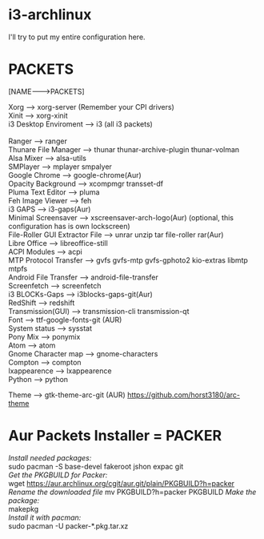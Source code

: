 # i3-archlinux

I'll try to put my entire configuration here.

# PACKETS
[NAME--->PACKETS]

Xorg --> xorg-server (Remember your CPI drivers)<br>
Xinit --> xorg-xinit <br> 
i3 Desktop Enviroment --> i3 (all i3 packets) <br>
<br>
Ranger --> ranger <br>
Thunare File Manager --> thunar thunar-archive-plugin thunar-volman <br>
Alsa Mixer --> alsa-utils <br>
SMPlayer --> mplayer smpalyer <br>
Google Chrome --> google-chrome(Aur) <br>
Opacity Background --> xcompmgr transset-df <br>
Pluma Text Editor --> pluma <br>
Feh Image Viewer --> feh <br>
i3 GAPS --> i3-gaps(Aur) <br>
Minimal Screensaver --> xscreensaver-arch-logo(Aur) (optional, this configuration has is own lockscreen)<br>
File-Roller GUI Extractor File --> unrar unzip tar file-roller rar(Aur) <br>
Libre Office --> libreoffice-still <br>
ACPI Modules --> acpi <br>
MTP Protocol Transfer --> gvfs gvfs-mtp gvfs-gphoto2 kio-extras libmtp mtpfs <br>
Android File Transfer --> android-file-transfer <br>
Screenfetch --> screenfetch <br>
i3 BLOCKs-Gaps --> i3blocks-gaps-git(Aur) <br>
RedShift --> redshift <br>
Transmission(GUI) --> transmission-cli transmission-qt <br>
Font --> ttf-google-fonts-git (AUR) <br>
System status --> sysstat <br>
Pony Mix --> ponymix <br>
Atom --> atom <br>
Gnome Character map --> gnome-characters <br>
Compton --> compton <br>
lxappearence --> lxappearence <br>
Python --> python <br>

Theme --> gtk-theme-arc-git (AUR) https://github.com/horst3180/arc-theme <br>

# Aur Packets Installer = PACKER
<i>Install needed packages:</i> <br>
sudo pacman -S base-devel fakeroot jshon expac git <br>
<i>Get the PKGBUILD for Packer: </i> <br>
wget https://aur.archlinux.org/cgit/aur.git/plain/PKGBUILD?h=packer <br>
<i>Rename the downloaded file</i>
mv PKGBUILD\?h\=packer PKGBUILD
<i>Make the package: </i><br>
makepkg <br>
<i>Install it with pacman:</i> <br>
sudo pacman -U packer-*.pkg.tar.xz <br>


 
